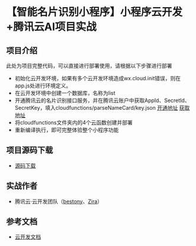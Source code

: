 # 【智能名片识别小程序】小程序云开发+腾讯云AI项目实战

## 项目介绍

此处为项目完整代码，可以直接进行部署使用，请根据以下步骤进行部署

- 初始化云开发环境，如果有多个云开发环境造成wx.cloud.init错误，则在app.js处进行环境定义。
- 在云开发环境中创建一个数据库，名称为list
- 开通腾讯云的名片识别接口服务，并在腾讯云账户中获取AppId、SecretId、SecretKey，填入cloudfunctions/parseNameCard/key.json
  [开通地址](https://console.cloud.tencent.com/ocr/namecard)
  [获取地址](https://console.cloud.tencent.com/cam/capi)
- 将cloudfunctions文件夹内的4个云函数创建并部署
- 重新编译执行，即可完整体验整个小程序功能

## 项目源码下载
- [源码下载](https://github.com/TCloudBase/WXAPP-NameCard)

## 实战作者
- 腾讯云·云开发团队（[bestony](https://github.com/bestony)、[Zira](https://github.com/wasfzxt)）

## 参考文档

- [云开发文档](https://developers.weixin.qq.com/miniprogram/dev/wxcloud/basis/getting-started.html)

